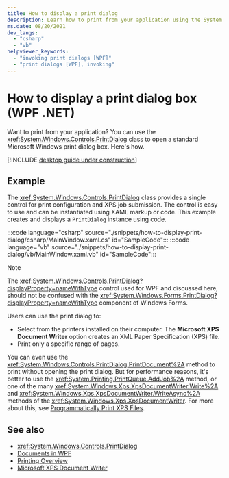 ```yaml
---
title: How to display a print dialog
description: Learn how to print from your application using the System.Windows.Controls.PrintDialog class to open a standard Microsoft Windows print dialog box.
ms.date: 08/20/2021
dev_langs: 
  - "csharp"
  - "vb"
helpviewer_keywords: 
  - "invoking print dialogs [WPF]"
  - "print dialogs [WPF], invoking"
---
```


# How to display a print dialog box (WPF .NET)

Want to print from your application? You can use the <xref:System.Windows.Controls.PrintDialog> class to open a standard Microsoft Windows print dialog box. Here's how.

[!INCLUDE [desktop guide under construction](../../includes/desktop-guide-preview-note.md)]

## Example

The <xref:System.Windows.Controls.PrintDialog> class provides a single control for print configuration and XPS job submission. The control is easy to use and can be instantiated using XAML markup or code. This example creates and displays a `PrintDialog` instance using code.

:::code language="csharp" source="./snippets/how-to-display-print-dialog/csharp/MainWindow.xaml.cs" id="SampleCode":::
:::code language="vb" source="./snippets/how-to-display-print-dialog/vb/MainWindow.xaml.vb" id="SampleCode":::

> [!NOTE]
> The <xref:System.Windows.Controls.PrintDialog?displayProperty=nameWithType> control used for WPF and discussed here, should not be confused with the <xref:System.Windows.Forms.PrintDialog?displayProperty=nameWithType> component of Windows Forms.

Users can use the print dialog to:

- Select from the printers installed on their computer. The **Microsoft XPS Document Writer** option creates an XML Paper Specification (XPS) file.
- Print only a specific range of pages.

You can even use the <xref:System.Windows.Controls.PrintDialog.PrintDocument%2A> method to print without opening the print dialog. But for performance reasons, it's better to use the <xref:System.Printing.PrintQueue.AddJob%2A> method, or one of the many <xref:System.Windows.Xps.XpsDocumentWriter.Write%2A> and <xref:System.Windows.Xps.XpsDocumentWriter.WriteAsync%2A> methods of the <xref:System.Windows.Xps.XpsDocumentWriter>. For more about this, see [Programmatically Print XPS Files](\how-to-print-xps-files.md).
  
## See also

- <xref:System.Windows.Controls.PrintDialog>
- [Documents in WPF](/framework/wpf/advanced/documents-in-wpf.md)
- [Printing Overview](printing-overview.md)
- [Microsoft XPS Document Writer](/windows/win32/printdocs/microsoft-xps-document-writer)
